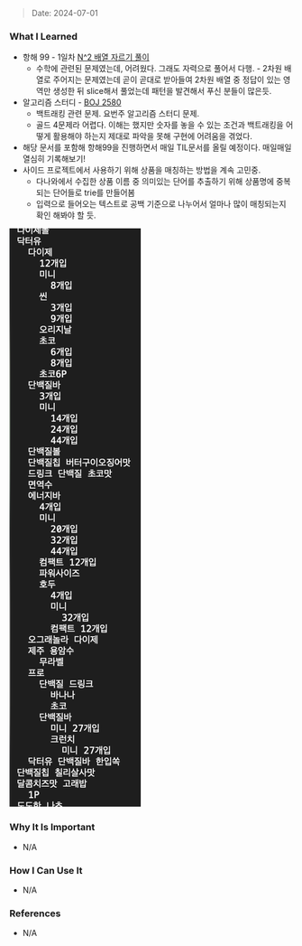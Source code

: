 > Date: 2024-07-01

### What I Learned

- 항해 99 - 1일차 [N^2 배열 자르기 풀이](https://school.programmers.co.kr/learn/courses/30/lessons/87390?language=python3)
  - 수학에 관련된 문제였는데, 어려웠다. 그래도 자력으로 풀어서 다행. - 2차원 배열로 주어지는 문제였는데 곧이 곧대로 받아들여 2차원 배열 중 정답이 있는 영역만 생성한 뒤 slice해서 풀었는데 패턴을 발견해서 푸신 분들이 많은듯.
- 알고리즘 스터디 - [BOJ 2580](https://www.acmicpc.net/problem/2580)
  - 백트래킹 관련 문제. 요번주 알고리즘 스터디 문제.
  - 골드 4문제라 어렵다. 이해는 했지만 숫자를 놓을 수 있는 조건과 백트래킹을 어떻게 활용해야 하는지 제대로 파악을 못해 구현에 어려움을 겪었다.
- 해당 문서를 포함해 항해99을 진행하면서 매일 TIL문서를 올릴 예정이다. 매일매일 열심히 기록해보기!
- 사이드 프로젝트에서 사용하기 위해 상품을 매칭하는 방법을 계속 고민중.
  - 다나와에서 수집한 상품 이름 중 의미있는 단어를 추출하기 위해 상품명에 중복되는 단어들로 trie를 만들어봄
  - 입력으로 들어오는 텍스트로 공백 기준으로 나누어서 얼마나 많이 매칭되는지 확인 해봐야 할 듯.

![product-title-trie](../assets/product-title-trie.png)

### Why It Is Important

- N/A

### How I Can Use It

- N/A

### References

- N/A
